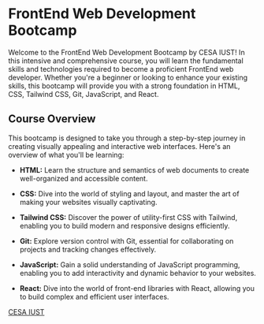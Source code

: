 # FrontEnd Web Development Bootcamp

Welcome to the FrontEnd Web Development Bootcamp by CESA IUST! In this intensive and comprehensive course, you will learn the fundamental skills and technologies required to become a proficient FrontEnd web developer. Whether you're a beginner or looking to enhance your existing skills, this bootcamp will provide you with a strong foundation in HTML, CSS, Tailwind CSS, Git, JavaScript, and React.

## Course Overview

This bootcamp is designed to take you through a step-by-step journey in creating visually appealing and interactive web interfaces. Here's an overview of what you'll be learning:

- **HTML:** Learn the structure and semantics of web documents to create well-organized and accessible content.

- **CSS:** Dive into the world of styling and layout, and master the art of making your websites visually captivating.

- **Tailwind CSS:** Discover the power of utility-first CSS with Tailwind, enabling you to build modern and responsive designs efficiently.

- **Git:** Explore version control with Git, essential for collaborating on projects and tracking changes effectively.

- **JavaScript:** Gain a solid understanding of JavaScript programming, enabling you to add interactivity and dynamic behavior to your websites.

- **React:** Dive into the world of front-end libraries with React, allowing you to build complex and efficient user interfaces.

[CESA IUST](https://cesacollege.ir/)

